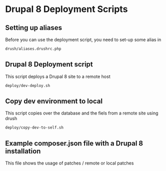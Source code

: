 # Drupal 8 Deployment Scripts

## Setting up aliases
Before you can use the deployment script, you need to set-up some alias in

```bash
drush/aliases.drushrc.php
```

## Drupal 8 Deployment script
This script deploys a Drupal 8 site to a remote host
```bash
deploy/dev-deploy.sh
```

## Copy dev environment to local
This script copies over the database and the fiels from a remote site using drush
```bash
deploy/copy-dev-to-self.sh
```


## Example composer.json file with a Drupal 8 installation
This file shows the usage of patches / remote or local patches